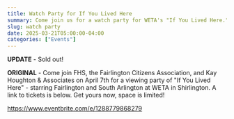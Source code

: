 ```yaml
---
title: Watch Party for If You Lived Here
summary: Come join us for a watch party for WETA's "If You Lived Here."
slug: watch party
date: 2025-03-21T05:00:00-04:00
categories: ["Events"]
---
```


**UPDATE** - Sold out!

**ORIGINAL** - Come join FHS, the Fairlington Citizens Association, and Kay Houghton & Associates on April 7th for a viewing party of "If You Lived Here" - starring Fairlington and South Arlington at WETA in Shirlington. A link to tickets is below. Get yours now, space is limited!

https://www.eventbrite.com/e/1288779868279